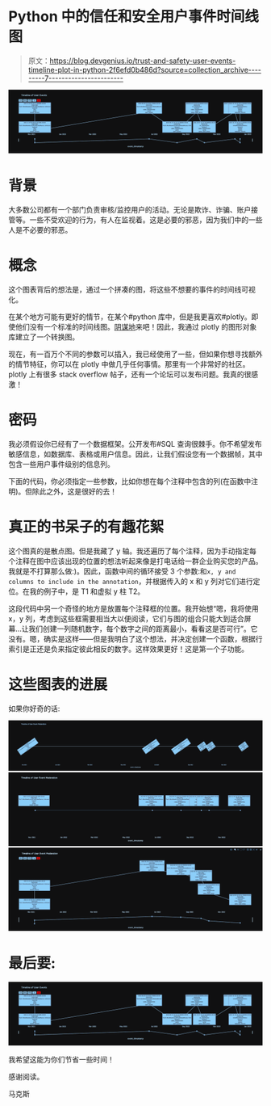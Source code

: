 # Python 中的信任和安全用户事件时间线图

> 原文：<https://blog.devgenius.io/trust-and-safety-user-events-timeline-plot-in-python-2f6efd0b486d?source=collection_archive---------7----------------------->

![](img/18b27d39bdda573105f25b2ad0c87d81.png)

# 背景

大多数公司都有一个部门负责审核/监控用户的活动。无论是欺诈、诈骗、账户接管等。一些不受欢迎的行为，有人在监视着。这是必要的邪恶，因为我们中的一些人是不必要的邪恶。

# 概念

这个图表背后的想法是，通过一个拼凑的图，将这些不想要的事件的时间线可视化。

在某个地方可能有更好的情节，在某个#python 库中，但是我更喜欢#plotly。即使他们没有一个标准的时间线图。[阴谋地](https://medium.com/u/5fdd6522cd45?source=post_page-----2f6efd0b486d--------------------------------)来吧！因此，我通过 plotly 的图形对象库建立了一个转换图。

现在，有一百万个不同的参数可以插入，我已经使用了一些，但如果你想寻找额外的情节特征，你可以在 plotly 中做几乎任何事情。那里有一个非常好的社区。plotly 上有很多 stack overflow 帖子，还有一个论坛可以发布问题。我真的很感激！

# 密码

我必须假设你已经有了一个数据框架。公开发布#SQL 查询很棘手。你不希望发布敏感信息，如数据库、表格或用户信息。因此，让我们假设您有一个数据帧，其中包含一些用户事件级别的信息列。

下面的代码，你必须指定一些参数，比如你想在每个注释中包含的列(在函数中注明)。但除此之外，这是很好的去！

# 真正的书呆子的有趣花絮

这个图真的是散点图。但是我藏了 y 轴。我还遍历了每个注释，因为手动指定每个注释在图中应该出现的位置的想法听起来像是打电话给一群企业购买您的产品。我就是不打算那么做:)。因此，函数中间的循环接受 3 个参数:和`x, y and columns to include in the annotation`，并根据传入的 x 和 y 列对它们进行定位。在我的例子中，是 T1 和虚拟 y 柱 T2。

这段代码中另一个奇怪的地方是放置每个注释框的位置。我开始想“嗯，我将使用 x，y 列，考虑到这些框需要相当大以便阅读，它们与图的组合只能大到适合屏幕…让我们创建一列随机数字，每个数字之间的距离最小，看看这是否可行”。它没有。嗯，确实是这样——但是我明白了这个想法，并决定创建一个函数，根据行索引是正还是负来指定彼此相反的数字。这样效果更好！这是第一个子功能。

# 这些图表的进展

如果你好奇的话:

![](img/539c6b27dbf6d5c48d3d01fb4b574450.png)![](img/6d0fb5689599136bd5a092b56930235f.png)![](img/c12aba5cf0cba2d46b722536ad5ece97.png)

# 最后要:

![](img/18b27d39bdda573105f25b2ad0c87d81.png)

我希望这能为你们节省一些时间！

感谢阅读。

马克斯
